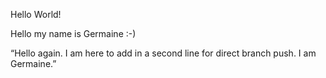 Hello World!

Hello my name is Germaine :-)

“Hello again. I am here to add in a second line for direct branch push. I am Germaine.”